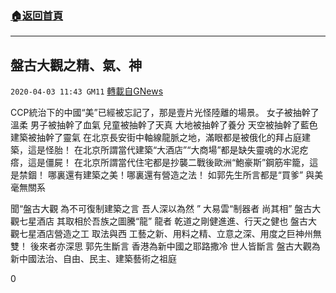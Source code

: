 ###  [:house:返回首頁](https://github.com/ourhimalayas/txt)
---

## 盤古大觀之精、氣、神
`2020-04-03 11:43 GM11` [轉載自GNews](https://gnews.org/zh-hant/161040/)

CCP統治下的中國“美”已經被忘記了，那是壹片光怪陸離的場景。
 女子被抽幹了溫柔
 男子被抽幹了血氣
 兒童被抽幹了天真
 大地被抽幹了養分
 天空被抽幹了藍色
 建築被抽幹了靈氣
 在北京長安街中軸線龍脈之地，滿眼都是被俄化的拜占庭建築，這是怪胎！
 在北京所謂當代建築“大酒店”“大商場”都是缺失靈魂的水泥疙瘩，這是僵屍！
 在北京所謂當代住宅都是抄襲二戰後歐洲“鮑豪斯”鋼筋牢籠，這是禁錮！
 哪裏還有建築之美！哪裏還有營造之法！
 如郭先生所言都是“買爹” 與美毫無關系

聞“盤古大觀 為不可復制建築之言 吾人深以為然 ”
大易雲“制器者 尚其相”
盤古大觀七星酒店 其取相於吾族之圖騰“龍”
龍者
乾道之剛健進進、行天之健也
盤古大觀七星酒店營造之工 取法與西
工藝之新、用料之精、立意之深、用度之巨神州無雙！
後來者亦深思
郭先生斷言
香港為新中國之耶路撒冷 
世人皆斷言
盤古大觀為新中國法治、自由、民主、建築藝術之祖庭

0

